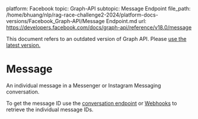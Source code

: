 platform: Facebook
topic: Graph-API
subtopic: Message Endpoint
file_path: /home/bhuang/nlp/rag-race-challenge2-2024/platform-docs-versions/Facebook_Graph-API/Message Endpoint.md
url: https://developers.facebook.com/docs/graph-api/reference/v18.0/message

This document refers to an outdated version of Graph API. Please [use the latest version.](https://developers.facebook.com/docs/graph-api/reference/v19.0/message)

# Message

An individual message in a Messenger or Instagram Messaging conversation.

To get the message ID use the [conversation endpoint](https://developers.facebook.com/docs/graph-api/reference/conversation) or [Webhooks](https://developers.facebook.com/docs/graph-api/webhooks/) to retrieve the individual message IDs.